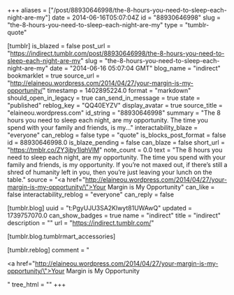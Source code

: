 +++
aliases = ["/post/88930646998/the-8-hours-you-need-to-sleep-each-night-are-my"]
date = 2014-06-16T05:07:04Z
id = "88930646998"
slug = "the-8-hours-you-need-to-sleep-each-night-are-my"
type = "tumblr-quote"

[tumblr]
is_blazed = false
post_url = "https://indirect.tumblr.com/post/88930646998/the-8-hours-you-need-to-sleep-each-night-are-my"
slug = "the-8-hours-you-need-to-sleep-each-night-are-my"
date = "2014-06-16 05:07:04 GMT"
blog_name = "indirect"
bookmarklet = true
source_url = "http://elaineou.wordpress.com/2014/04/27/your-margin-is-my-opportunity/"
timestamp = 1402895224.0
format = "markdown"
should_open_in_legacy = true
can_send_in_message = true
state = "published"
reblog_key = "QQ40EYZV"
display_avatar = true
source_title = "elaineou.wordpress.com"
id_string = "88930646998"
summary = "The 8 hours you need to sleep each night, are my opportunity. The time you spend with your family and friends, is my..."
interactability_blaze = "everyone"
can_reblog = false
type = "quote"
is_blocks_post_format = false
id = 88930646998.0
is_blaze_pending = false
can_blaze = false
short_url = "https://tmblr.co/ZY3jby1IqhVlM"
note_count = 0.0
text = "The 8 hours you need to sleep each night, are my opportunity. The time you spend with your family and friends, is my opportunity. If you’re not maxed out, if there’s still a shred of humanity left in you, then you’re just leaving your lunch on the table."
source = "<a href=\"http://elaineou.wordpress.com/2014/04/27/your-margin-is-my-opportunity/\">Your Margin is My Opportunity</a>"
can_like = false
interactability_reblog = "everyone"
can_reply = false

[tumblr.blog]
uuid = "t:PgyUJU3SA2Klwyt81UWAwQ"
updated = 1739757070.0
can_show_badges = true
name = "indirect"
title = "indirect"
description = ""
url = "https://indirect.tumblr.com/"

[tumblr.blog.tumblrmart_accessories]

[tumblr.reblog]
comment = "<p><a href=\"http://elaineou.wordpress.com/2014/04/27/your-margin-is-my-opportunity/\">Your Margin is My Opportunity</a></p>"
tree_html = ""
+++
